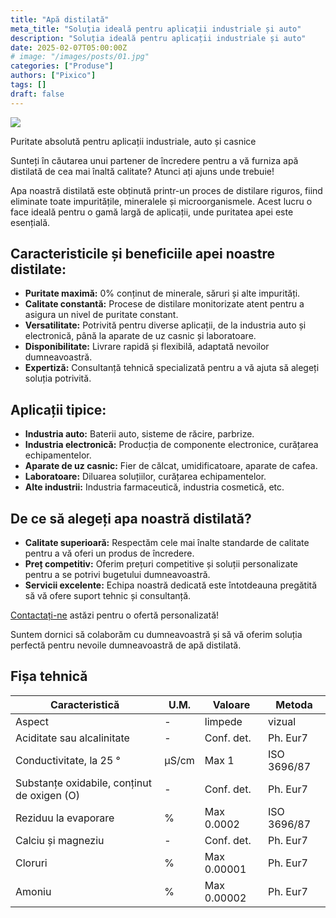 ```yaml
---
title: "Apă distilată"
meta_title: "Soluția ideală pentru aplicații industriale și auto"
description: "Soluția ideală pentru aplicații industriale și auto"
date: 2025-02-07T05:00:00Z
# image: "/images/posts/01.jpg"
categories: ["Produse"]
authors: ["Pixico"]
tags: []
draft: false
---
```


<div class="flex flex-col sm:flex-row items-center mb-4">
  <img src="/images/apa_demineralizata.webp" class="w-full sm:w-1/3 mb-4 sm:mb-0 sm:mr-4">
  <p class="font-bold text-center sm:text-left">
    Puritate absolută pentru aplicații industriale, auto și casnice
  </p>
</div>

Sunteți în căutarea unui partener de încredere pentru a vă furniza apă distilată de cea mai înaltă calitate? Atunci ați ajuns unde trebuie!

Apa noastră distilată este obținută printr-un proces de distilare riguros, fiind eliminate toate impuritățile, mineralele și microorganismele. Acest lucru o face ideală pentru o gamă largă de aplicații, unde puritatea apei este esențială.

## Caracteristicile și beneficiile apei noastre distilate:

- **Puritate maximă:** 0% conținut de minerale, săruri și alte impurități.
- **Calitate constantă:** Procese de distilare monitorizate atent pentru a asigura un nivel de puritate constant.
- **Versatilitate:** Potrivită pentru diverse aplicații, de la industria auto și electronică, până la aparate de uz casnic și laboratoare.
- **Disponibilitate:** Livrare rapidă și flexibilă, adaptată nevoilor dumneavoastră.
- **Expertiză:** Consultanță tehnică specializată pentru a vă ajuta să alegeți soluția potrivită.

## Aplicații tipice:

- **Industria auto:** Baterii auto, sisteme de răcire, parbrize.
- **Industria electronică:** Producția de componente electronice, curățarea echipamentelor.
- **Aparate de uz casnic:** Fier de călcat, umidificatoare, aparate de cafea.
- **Laboratoare:** Diluarea soluțiilor, curățarea echipamentelor.
- **Alte industrii:** Industria farmaceutică, industria cosmetică, etc.

## De ce să alegeți apa noastră distilată?

- **Calitate superioară:** Respectăm cele mai înalte standarde de calitate pentru a vă oferi un produs de încredere.
- **Preț competitiv:** Oferim prețuri competitive și soluții personalizate pentru a se potrivi bugetului dumneavoastră.
- **Servicii excelente:** Echipa noastră dedicată este întotdeauna pregătită să vă ofere suport tehnic și consultanță.

[Contactați-ne][contact] astăzi pentru o ofertă personalizată!

[contact]: /contact 

Suntem dornici să colaborăm cu dumneavoastră și să vă oferim soluția perfectă pentru nevoile dumneavoastră de apă distilată.

## Fișa tehnică

| Caracteristică                              | U.M.   | Valoare     | Metoda   |
| ------------------------------------------- | ------ | ----------- | -------- |
| Aspect                                      | -      | limpede     | vizual   |
| Aciditate sau alcalinitate                  | -      | Conf. det.  | Ph. Eur7 |
| Conductivitate, la 25 °                     | µS/cm  | Max 1       | ISO 3696/87 |
| Substanțe oxidabile, conținut de oxigen (O) | -      | Conf. det.  | Ph. Eur7 |
| Reziduu la evaporare                        | %      | Max 0.0002  | ISO 3696/87 |
| Calciu și magneziu                          | -      | Conf. det.  | Ph. Eur7 |
| Cloruri                                     | %      | Max 0.00001 | Ph. Eur7 |
| Amoniu                                      | %      | Max 0.00002 | Ph. Eur7 |